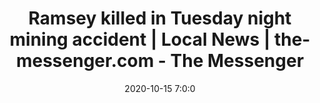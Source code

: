 ---
"title": "Ramsey killed in Tuesday night mining accident | Local News | the-messenger.com - The Messenger"
"date": "2020-10-15 7:0:0"
"feed_name": "GOOGLENEWSMINING"
"feed_website": "https://news.google.com/search?q=mining%2Bincident&hl=en-US&gl=US&ceid=US:en"
"feed_rss": "https://news.google.com/rss/search?q=mining%2Bincident&hl=en-US&gl=US&ceid=US:en"
"link": "https://www.the-messenger.com/news/local/article_9e521b03-6641-5041-821d-db04d42aa92f.html"
"file": "_posts/2021-1-1-9893456c30a184900c6d7a7ac43e5a06682516f3.md"
"accident": "1"
"drilling": "0"
"dead": "1"
"injured": "0"
---